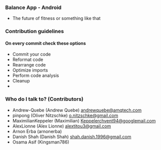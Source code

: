 ### Balance App - Android ###

* The future of fitness or something like that

### Contribution guidelines ###

#### On every commit check these options
* Commit your code
* Reformat code
* Rearrange code
* Optimize imports
* Perform code analysis
* Cleanup
* 


### Who do I talk to? (Contributors) ###

* Andrew-Quebe        (Andrew Quebe)       andrewquebe@amqtech.com              
* pinpong             (Oliver Nitzschke)   o.nitzschke@gmail.com
* MaximilianKeppeler  (Maximilian)         Keppelerchvent94@googlemail.com
* AlexLionne          (Alex Lionne)        alextitou3@gmail.com
* Arnon Erba          (arnonerba)
* Danish Shah         (Danish Shah)        shah.danish.1996@gmail.com
* Osama Asif          (Kingsman786)
